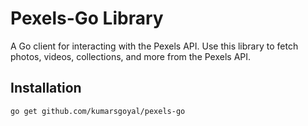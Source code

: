 # Pexels-Go Library

A Go client for interacting with the Pexels API. Use this library to fetch photos, videos, collections, and more from the Pexels API.

## Installation

```bash
go get github.com/kumarsgoyal/pexels-go
```
